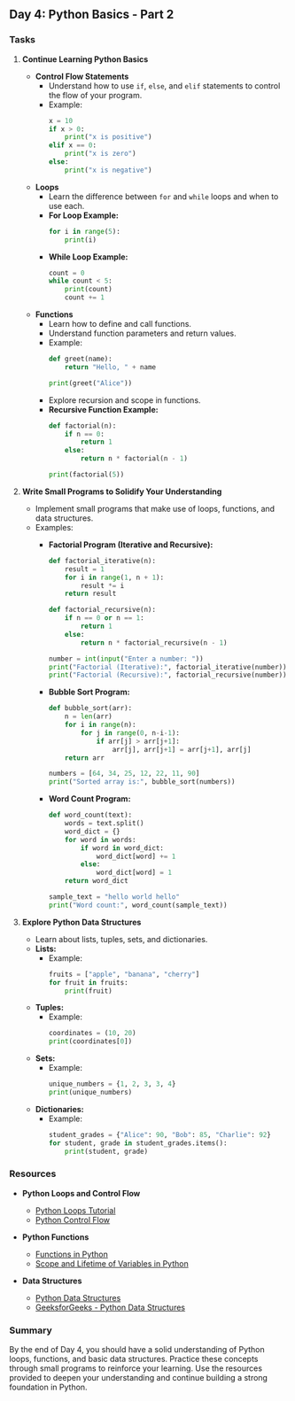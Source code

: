 ## Day 4: Python Basics - Part 2

### Tasks
1. **Continue Learning Python Basics**
   - **Control Flow Statements**
     - Understand how to use `if`, `else`, and `elif` statements to control the flow of your program.
     - Example:
       ```python
       x = 10
       if x > 0:
           print("x is positive")
       elif x == 0:
           print("x is zero")
       else:
           print("x is negative")
       ```
   - **Loops**
     - Learn the difference between `for` and `while` loops and when to use each.
     - **For Loop Example:**
       ```python
       for i in range(5):
           print(i)
       ```
     - **While Loop Example:**
       ```python
       count = 0
       while count < 5:
           print(count)
           count += 1
       ```
   - **Functions**
     - Learn how to define and call functions.
     - Understand function parameters and return values.
     - Example:
       ```python
       def greet(name):
           return "Hello, " + name

       print(greet("Alice"))
       ```
     - Explore recursion and scope in functions.
     - **Recursive Function Example:**
       ```python
       def factorial(n):
           if n == 0:
               return 1
           else:
               return n * factorial(n - 1)

       print(factorial(5))
       ```

2. **Write Small Programs to Solidify Your Understanding**
   - Implement small programs that make use of loops, functions, and data structures.
   - Examples:
     - **Factorial Program (Iterative and Recursive):**
       ```python
       def factorial_iterative(n):
           result = 1
           for i in range(1, n + 1):
               result *= i
           return result

       def factorial_recursive(n):
           if n == 0 or n == 1:
               return 1
           else:
               return n * factorial_recursive(n - 1)

       number = int(input("Enter a number: "))
       print("Factorial (Iterative):", factorial_iterative(number))
       print("Factorial (Recursive):", factorial_recursive(number))
       ```

     - **Bubble Sort Program:**
       ```python
       def bubble_sort(arr):
           n = len(arr)
           for i in range(n):
               for j in range(0, n-i-1):
                   if arr[j] > arr[j+1]:
                       arr[j], arr[j+1] = arr[j+1], arr[j]
           return arr

       numbers = [64, 34, 25, 12, 22, 11, 90]
       print("Sorted array is:", bubble_sort(numbers))
       ```

     - **Word Count Program:**
       ```python
       def word_count(text):
           words = text.split()
           word_dict = {}
           for word in words:
               if word in word_dict:
                   word_dict[word] += 1
               else:
                   word_dict[word] = 1
           return word_dict

       sample_text = "hello world hello"
       print("Word count:", word_count(sample_text))
       ```

3. **Explore Python Data Structures**
   - Learn about lists, tuples, sets, and dictionaries.
   - **Lists:**
     - Example:
       ```python
       fruits = ["apple", "banana", "cherry"]
       for fruit in fruits:
           print(fruit)
       ```
   - **Tuples:**
     - Example:
       ```python
       coordinates = (10, 20)
       print(coordinates[0])
       ```
   - **Sets:**
     - Example:
       ```python
       unique_numbers = {1, 2, 3, 3, 4}
       print(unique_numbers)
       ```
   - **Dictionaries:**
     - Example:
       ```python
       student_grades = {"Alice": 90, "Bob": 85, "Charlie": 92}
       for student, grade in student_grades.items():
           print(student, grade)
       ```

### Resources
- **Python Loops and Control Flow**
  - [Python Loops Tutorial](https://www.w3schools.com/python/python_for_loops.asp)
  - [Python Control Flow](https://docs.python.org/3/tutorial/controlflow.html)

- **Python Functions**
  - [Functions in Python](https://www.programiz.com/python-programming/function)
  - [Scope and Lifetime of Variables in Python](https://www.geeksforgeeks.org/scope-resolution-in-python-legb-rule/)

- **Data Structures**
  - [Python Data Structures](https://docs.python.org/3/tutorial/datastructures.html)
  - [GeeksforGeeks - Python Data Structures](https://www.geeksforgeeks.org/python-data-structures/)

### Summary
By the end of Day 4, you should have a solid understanding of Python loops, functions, and basic data structures. Practice these concepts through small programs to reinforce your learning. Use the resources provided to deepen your understanding and continue building a strong foundation in Python.
